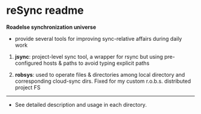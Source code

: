 # reSync readme

**Roadelse synchronization universe**

+ provide several tools for improving sync-relative affairs during daily work

1. **jsync**: project-level sync tool, a wrapper for rsync but using pre-configured hosts & paths to avoid typing explicit paths

2. **robsys**: used to operate files & directories among local directory and corresponding cloud-sync dirs. Fixed for my custom r.o.b.s. distributed project FS

***

+ See detailed description and usage in each directory.